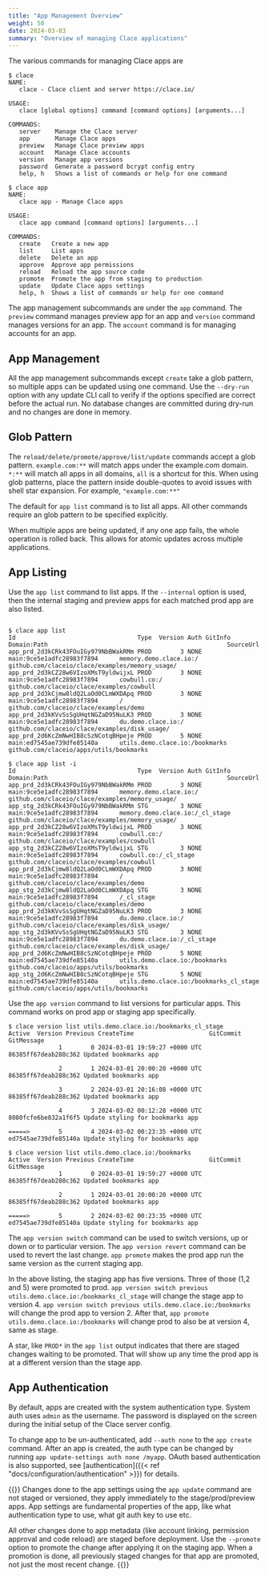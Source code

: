 ```yaml
---
title: "App Management Overview"
weight: 50
date: 2024-03-03
summary: "Overview of managing Clace applications"
---
```


The various commands for managing Clace apps are

```shell
$ clace
NAME:
   clace - Clace client and server https://clace.io/

USAGE:
   clace [global options] command [command options] [arguments...]

COMMANDS:
   server    Manage the Clace server
   app       Manage Clace apps
   preview   Manage Clace preview apps
   account   Manage Clace accounts
   version   Manage app versions
   password  Generate a password bcrypt config entry
   help, h   Shows a list of commands or help for one command

$ clace app
NAME:
   clace app - Manage Clace apps

USAGE:
   clace app command [command options] [arguments...]

COMMANDS:
   create   Create a new app
   list     List apps
   delete   Delete an app
   approve  Approve app permissions
   reload   Reload the app source code
   promote  Promote the app from staging to production
   update   Update Clace apps settings
   help, h  Shows a list of commands or help for one command

```

The app management subcommands are under the `app` command. The `preview` command manages preview app for an app and `version` command manages versions for an app. The `account` command is for managing accounts for an app.

## App Management

All the app management subcommands except `create` take a glob pattern, so multiple apps can be updated using one command. Use the `--dry-run` option with any update CLI call to verify if the options specified are correct before the actual run. No database changes are committed during dry-run and no changes are done in memory.

## Glob Pattern

The `reload/delete/promote/approve/list/update` commands accept a glob pattern. `example.com:**` will match apps under the example.com domain. `*:**` will match all apps in all domains, `all` is a shortcut for this. When using glob patterns, place the pattern inside double-quotes to avoid issues with shell star expansion. For example, `"example.com:**"`

The default for `app list` command is to list all apps. All other commands require an glob pattern to be specified explicitly.

When multiple apps are being updated, if any one app fails, the whole operation is rolled back. This allows for atomic updates across multiple applications.

## App Listing

Use the `app list` command to list apps. If the `--internal` option is used, then the internal staging and preview apps for each matched prod app are also listed.

```shell

$ clace app list
Id                                  Type  Version Auth GitInfo                        Domain:Path                                                  SourceUrl
app_prd_2d3kCRk43FOuIGy979NbBWakRMm PROD        3 NONE main:9ce5e1adfc28983f7894      memory.demo.clace.io:/                                       github.com/claceio/clace/examples/memory_usage/
app_prd_2d3kCZ28w6VIzoXMsT9yldwijxL PROD        3 NONE main:9ce5e1adfc28983f7894      cowbull.co:/                                                 github.com/claceio/clace/examples/cowbull
app_prd_2d3kCjmw8ldQ2LaOd0CLmWXDApq PROD        3 NONE main:9ce5e1adfc28983f7894      /                                                            github.com/claceio/clace/examples/demo
app_prd_2d3kKVvSsSgUHqtNGZaD95NuLK3 PROD        3 NONE main:9ce5e1adfc28983f7894      du.demo.clace.io:/                                           github.com/claceio/clace/examples/disk_usage/
app_prd_2d6KcZmNwHIB8cSzNCotqBHpeje PROD        5 NONE main:ed7545ae739dfe85140a      utils.demo.clace.io:/bookmarks                               github.com/claceio/apps/utils/bookmarks

$ clace app list -i
Id                                  Type  Version Auth GitInfo                        Domain:Path                                                  SourceUrl
app_prd_2d3kCRk43FOuIGy979NbBWakRMm PROD        3 NONE main:9ce5e1adfc28983f7894      memory.demo.clace.io:/                                       github.com/claceio/clace/examples/memory_usage/
app_stg_2d3kCRk43FOuIGy979NbBWakRMm STG         3 NONE main:9ce5e1adfc28983f7894      memory.demo.clace.io:/_cl_stage                              github.com/claceio/clace/examples/memory_usage/
app_prd_2d3kCZ28w6VIzoXMsT9yldwijxL PROD        3 NONE main:9ce5e1adfc28983f7894      cowbull.co:/                                                 github.com/claceio/clace/examples/cowbull
app_stg_2d3kCZ28w6VIzoXMsT9yldwijxL STG         3 NONE main:9ce5e1adfc28983f7894      cowbull.co:/_cl_stage                                        github.com/claceio/clace/examples/cowbull
app_prd_2d3kCjmw8ldQ2LaOd0CLmWXDApq PROD        3 NONE main:9ce5e1adfc28983f7894      /                                                            github.com/claceio/clace/examples/demo
app_stg_2d3kCjmw8ldQ2LaOd0CLmWXDApq STG         3 NONE main:9ce5e1adfc28983f7894      /_cl_stage                                                   github.com/claceio/clace/examples/demo
app_prd_2d3kKVvSsSgUHqtNGZaD95NuLK3 PROD        3 NONE main:9ce5e1adfc28983f7894      du.demo.clace.io:/                                           github.com/claceio/clace/examples/disk_usage/
app_stg_2d3kKVvSsSgUHqtNGZaD95NuLK3 STG         3 NONE main:9ce5e1adfc28983f7894      du.demo.clace.io:/_cl_stage                                  github.com/claceio/clace/examples/disk_usage/
app_prd_2d6KcZmNwHIB8cSzNCotqBHpeje PROD        5 NONE main:ed7545ae739dfe85140a      utils.demo.clace.io:/bookmarks                               github.com/claceio/apps/utils/bookmarks
app_stg_2d6KcZmNwHIB8cSzNCotqBHpeje STG         5 NONE main:ed7545ae739dfe85140a      utils.demo.clace.io:/bookmarks_cl_stage                      github.com/claceio/apps/utils/bookmarks
```

Use the `app version` command to list versions for particular apps. This command works on prod app or staging app specifically.

```shell
$ clace version list utils.demo.clace.io:/bookmarks_cl_stage
Active  Version Previous CreateTime                     GitCommit            GitMessage
              1        0 2024-03-01 19:59:27 +0000 UTC  86385ff67deab288c362 Updated bookmarks app

              2        1 2024-03-01 20:00:20 +0000 UTC  86385ff67deab288c362 Updated bookmarks app

              3        2 2024-03-01 20:16:08 +0000 UTC  86385ff67deab288c362 Updated bookmarks app

              4        3 2024-03-02 00:12:28 +0000 UTC  8080fcfe6be832a1f6f5 Update styling for bookmarks app

=====>        5        4 2024-03-02 00:23:35 +0000 UTC  ed7545ae739dfe85140a Update styling for bookmarks app

$ clace version list utils.demo.clace.io:/bookmarks
Active  Version Previous CreateTime                     GitCommit            GitMessage
              1        0 2024-03-01 19:59:27 +0000 UTC  86385ff67deab288c362 Updated bookmarks app

              2        1 2024-03-01 20:00:20 +0000 UTC  86385ff67deab288c362 Updated bookmarks app

=====>        5        2 2024-03-02 00:23:35 +0000 UTC  ed7545ae739dfe85140a Update styling for bookmarks app
```

The `app version switch` command can be used to switch versions, up or down or to particular version. The `app version revert` command can be used to revert the last change. `app promote` makes the prod app run the same version as the current staging app.

In the above listing, the staging app has five versions. Three of those (1,2 and 5) were promoted to prod. `app version switch previous utils.demo.clace.io:/bookmarks_cl_stage` will change the stage app to version 4. `app version switch previous utils.demo.clace.io:/bookmarks` will change the prod app to version 2. After that, `app promote utils.demo.clace.io:/bookmarks` will change prod to also be at version 4, same as stage.

A star, like `PROD*` in the `app list` output indicates that there are staged changes waiting to be promoted. That will show up any time the prod app is at a different version than the stage app.

## App Authentication

By default, apps are created with the system authentication type. System auth uses `admin` as the username. The password is displayed on the screen during the initial setup of the Clace server config.

To change app to be un-authenticated, add `--auth none` to the `app create` command. After an app is created, the auth type can be changed by running `app update-settings auth none /myapp`. OAuth based authentication is also supported, see [authentication]({{< ref "docs/configuration/authentication" >}}) for details.

{{<callout type="warning" >}}
Changes done to the app settings using the `app update` command are not staged or versioned, they apply immediately to the stage/prod/preview apps. App settings are fundamental properties of the app, like what authentication type to use, what git auth key to use etc.

All other changes done to app metadata (like account linking, permission approval and code reload) are staged before deployment. Use the `--promote` option to promote the change after applying it on the staging app. When a promotion is done, all previously staged changes for that app are promoted, not just the most recent change.
{{</callout>}}
